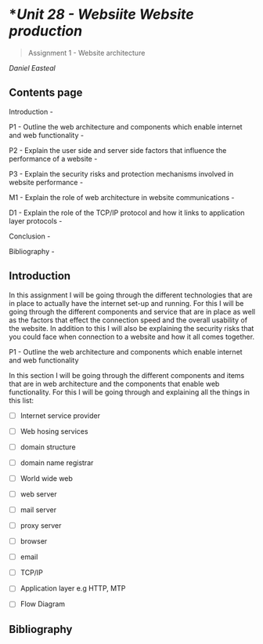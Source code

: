 # **Unit 28 - Websiite Website production*

> Assignment 1 - Website architecture

_Daniel Easteal_

<div style="page-break-after: always;"></div>

## Contents page 

Introduction - 

P1 - Outline the web architecture and components which enable internet and web functionality - 


P2 - Explain the user side and server side factors that influence the performance of a website -


P3 - Explain the security risks and protection mechanisms involved in website performance -


M1 - Explain the role of web architecture in website communications -


D1 - Explain the role of the TCP/IP protocol and how it links to application layer protocols -

Conclusion - 

Bibliography - 

<div style="page-break-after: always;"></div>

## Introduction

In this assignment I will be going through the different technologies that are in place to actually have the internet set-up and running. For this I will be going through the different components and service that are in place as well as the factors that effect the connection speed and the overall usability of the website. In addition to this I will also be explaining the security risks that you could face when connection to a website and how it all comes together. 


P1 - Outline the web architecture and components which enable internet and web functionality

In this section I will be going through the different components and items that are in web architecture and the components that enable web functionality.
For this I will be going through and explaining all the things in this list:

 - [ ]	Internet service provider
 - [ ]	Web hosing services
 - [ ]	domain structure
 - [ ]	domain name registrar
 - [ ]	World wide web
 - [ ]	web server
 - [ ]	mail server
 - [ ]	proxy server
 - [ ]	browser
 - [ ]	email
 - [ ]	TCP/IP
 - [ ]	Application layer e.g HTTP, MTP
 - [ ]	Flow Diagram


<div style="page-break-after: always;"></div>

## Bibliography

